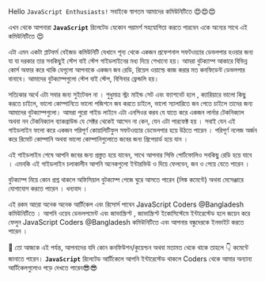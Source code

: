 Hello `JavaScript Enthusiasts!` সবাইকে স্বাগতম আমাদের কমিউনিটিতে 😍😍😍

এখন থেকে আপনারা **`JavaScript`** রিলেটেড যেকোন পরামর্শ সহযোগিতা করতে পারবেন একে অন্যের সাথে এই কমিউনিটিতে 😍

এটা এমন একটা প্লাটফর্ম বেইজড কমিউনিটি যেখানে শূন্য থেকে একজন প্রফেশনাল সফটওয়্যার ডেভলপার হওয়ার জন্য যা যা দরকার তার সবকিছুই স্টেপ বাই স্টেপ গাইডলাইনের মধ্য দিয়ে শেখানো হয়। আমরা বুটক্যাম্প আকারে বিভিন্ন কোর্স অফার করে থাকি যেগূলো আপনাকে একজন জব রেডি, রিয়েল ওয়াল্ডে কাজ করার মত কনফিডেন্ট ডেভলপার বানাবে। আমাদের বুটক্যাম্পগুলো স্টেপ বাই স্টেপ, বিগিনার ফ্রেন্ডলি হয়।

সত্যিকার অর্থে এটা সবার জন্য সুইটেবল না । শুধুমাত্র স্ট্রং মাইন্ড সেট এবং ফ্যাশনেট হলে , ক্যারিয়ারে ভালো কিছু করতে চাইলে, ভালো কোম্পানিতে ভালো পজিশনে জব করতে চাইলে, ভালো স্যালারিতে জব পেতে চাইলে তাদের জন্য আমাদের বুটক্যাম্পগুলো। আমরা পুরো গাইড লাইনে এটা এনসিওর করব যে যাতে করে একজন লার্নার টেকনিক্যাল অথবা নন টেকনিক্যাল ব্যাকগ্রাউন্ড যে সেক্টর থেকেই আসেন না কেন, যেন এটা পারফেক্ট হয় । সবাই যেন এই গাইডলাইন ফলো করে একজন পরিপূর্ণ কোয়ালিটিফুল সফটওয়্যার ডেভেলপার হয়ে উঠতে পারেন । পরিপূর্ণ নলেজ অর্জন করে রিমোট কোম্পানি অথবা ভালো কোম্পানিগুলোতে জবের জন্য প্রিপেয়ার্ড হয়ে যান ।

এই গাইডলাইন শেষে আপনি জবের জন্য প্রস্তুত হয়ে যাবেন, সাথে আপনার সিভি পোর্টফোলিও সবকিছু রেডি হয়ে যাবে । এমনকি এই গাইডলাইন চলাকালীন আপনি অনেকগুলো ইন্টারভিউ ও দিয়ে ফেলবেন, জব ও পেয়ে যেতে পারেন ।

বুটক্যাম্প নিয়ে কোন প্রশ্ন থাকলে অফিসিয়াল বুটক্যাম্প পেজে ঘুরে আসতে পারেন (লিঙ্ক কমেন্টে) অথবা মেসেঞ্জারে যোগাযোগ করতে পারেন । ধন্যবাদ ।

এই রকম আরো অনেক অনেক আর্টিকেল এবং রিসোর্স পাবেন JavaScript Coders @Bangladesh কমিউনিটিতে । আপনি ওয়েব ডেভলপমেন্ট এবং জাভাস্ক্রিপ্ট , জাভাস্ক্রিপ্ট ইকোসিস্টেমে ইন্টারেস্টেড হলে জয়েন করে ফেলুন JavaScript Coders @Bangladesh কমিউনিটিতে এবং আপনার বন্ধুদেরকে ইনভাইট করতে পারেন ।

🤝 তো আজকে এই পর্যন্ত, আপনাদের যদি কোন কনফিউশন/কুয়েশ্চন অথবা মতামত থেকে থাকে তাহলে 👇 কমেন্টে জানাতে পারেন।
**`JavaScript`** রিলেটেড আর্টিকেলে আপনি ইন্টারেস্টেড থাকলে Coders থেকে আমার অন্যান্য আর্টিকেলগুলোও পড়ে দেখতে পারেন😎😎
